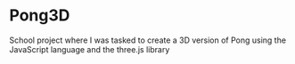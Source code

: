 # Pong3D


School project where I was tasked to create a 3D version of Pong using the JavaScript language and the three.js library